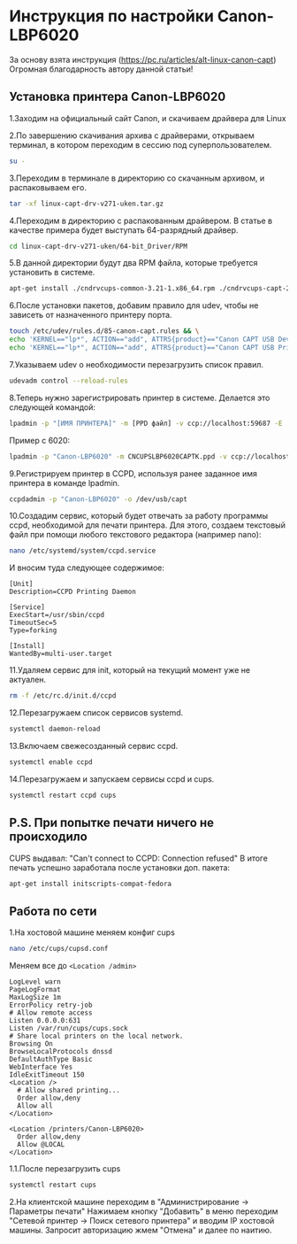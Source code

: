 # Инструкция по настройки Canon-LBP6020

За основу взята инструкция (https://pc.ru/articles/alt-linux-canon-capt)
Огромная благодарность автору данной статьи!

## Установка принтера Canon-LBP6020

1.Заходим на официальный сайт Canon, и скачиваем драйвера для Linux

2.По завершению скачивания архива с драйверами, открываем терминал, в котором переходим в сессию под суперпользователем.

```bash
su -
```

3.Переходим в терминале в директорию со скачанным архивом, и распаковываем его.

```bash
tar -xf linux-capt-drv-v271-uken.tar.gz
```

4.Переходим в директорию с распакованным драйвером. В статье в качестве примера будет выступать 64-разрядный драйвер.

```bash
cd linux-capt-drv-v271-uken/64-bit_Driver/RPM
```

5.В данной директории будут два RPM файла, которые требуется установить в системе.

```bash
apt-get install ./cndrvcups-common-3.21-1.x86_64.rpm ./cndrvcups-capt-2.71-1.x86_64.rpm --assume-yes
```

6.После установки пакетов, добавим правило для udev, чтобы не зависеть от назначенного принтеру порта.

```bash
touch /etc/udev/rules.d/85-canon-capt.rules && \
echo 'KERNEL=="lp*", ACTION=="add", ATTRS{product}=="Canon CAPT USB Device", SYMLINK+="usb/capt"' > /etc/udev/rules.d/85-canon-capt.rules && \
echo 'KERNEL=="lp*", ACTION=="add", ATTRS{product}=="Canon CAPT USB Printer", SYMLINK+="usb/capt"' >> /etc/udev/rules.d/85-canon-capt.rules
```

7.Указываем udev о необходимости перезагрузить список правил.

```bash
udevadm control --reload-rules
```

8.Теперь нужно зарегистрировать принтер в системе. Делается это следующей командой:

```bash
lpadmin -p "[ИМЯ ПРИНТЕРА]" -m [PPD файл] -v ccp://localhost:59687 -E
```

  Пример с 6020:

```bash
lpadmin -p "Canon-LBP6020" -m CNCUPSLBP6020CAPTK.ppd -v ccp://localhost:59687 -E
```

9.Регистрируем принтер в CCPD, используя ранее заданное имя принтера в команде lpadmin.

```bash
ccpdadmin -p "Canon-LBP6020" -o /dev/usb/capt
```

10.Создадим сервис, который будет отвечать за работу программы ccpd, необходимой для печати принтера. Для этого, создаем текстовый файл при помощи любого текстового редактора (например nano):

```bash
nano /etc/systemd/system/ccpd.service
```

  И вносим туда следующее содержимое:

```
[Unit]
Description=CCPD Printing Daemon

[Service]
ExecStart=/usr/sbin/ccpd
TimeoutSec=5
Type=forking

[Install]
WantedBy=multi-user.target
```

11.Удаляем сервис для init, который на текущий момент уже не актуален.

```bash
rm -f /etc/rc.d/init.d/ccpd
```

12.Перезагружаем список сервисов systemd.

```bash
systemctl daemon-reload
```

13.Включаем свежесозданный сервис ccpd.

```bash
systemctl enable ccpd
```

14.Перезагружаем и запускаем сервисы ccpd и cups.

```bash
systemctl restart ccpd cups
```

## P.S. При попытке печати ничего не происходило

CUPS выдавал: "Can't connect to CCPD: Connection refused" В итоге печать успешно заработала после установки доп. пакета:

```bash
apt-get install initscripts-compat-fedora
```

## Работа по сети

1.На хостовой машине меняем конфиг cups

```bash
nano /etc/cups/cupsd.conf
```

  Меняем все до `<Location /admin>`

```
LogLevel warn
PageLogFormat
MaxLogSize 1m
ErrorPolicy retry-job
# Allow remote access
Listen 0.0.0.0:631
Listen /var/run/cups/cups.sock
# Share local printers on the local network.
Browsing On
BrowseLocalProtocols dnssd
DefaultAuthType Basic
WebInterface Yes
IdleExitTimeout 150
<Location />
  # Allow shared printing...
  Order allow,deny
  Allow all
</Location>

<Location /printers/Canon-LBP6020>
  Order allow,deny
  Allow @LOCAL
</Location>
```

1.1.После перезагрузить cups

```bash
systemctl restart cups
```

2.На клиентской машине переходим в "Администрирование -> Параметры печати" Нажимаем кнопку "Добавить" в меню переходим "Сетевой принтер -> Поиск сетевого принтера" и вводим IP хостовой машины. Запросит авторизацию жмем "Отмена" и далее по наитию.